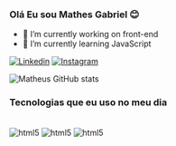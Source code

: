 ### Olá Eu sou Mathes Gabriel 😊


- 🔭 I’m currently working on front-end
- 🌱 I’m currently learning JavaScript


[![Linkedin](https://img.shields.io/badge/LinkedIn-0077B5?style=for-the-badge&logo=linkedin&logoColor=white)](https://www.linkedin.com/in/matheusgabriel13/)
[![Instagram](https://img.shields.io/badge/Instagram-E4405F?style=for-the-badge&logo=instagram&logoColor=white)](https://www.instagram.com/matheu_sts/)

![Matheus GitHub stats](https://github-readme-stats.vercel.app/api?username=Matheussgb&show_icons=true&theme=dracula)

### Tecnologias que eu uso no meu dia

<div style="display: inline-block"></br>
    <img align="center" alt="html5" src="https://img.shields.io/badge/HTML5-E34F26?style=for-the-badge&logo=html5&logoColor=white">
    <img align="center" alt="html5" src="https://img.shields.io/badge/CSS3-1572B6?style=for-the-badge&logo=css3&logoColor=white">
    <img align="center" alt="html5" src="https://img.shields.io/badge/JavaScript-F7DF1E?style=for-the-badge&logo=javascript&logoColor=black">
    
</div>
